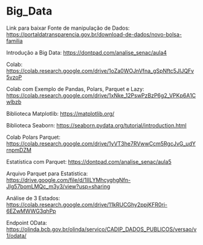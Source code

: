 # Big_Data

Link para baixar Fonte de manipulação de Dados: https://portaldatransparencia.gov.br/download-de-dados/novo-bolsa-familia

Introdução a Big Data: https://dontpad.com/analise_senac/aula4

Colab: https://colab.research.google.com/drive/1oZa0WOJnVfna_gSpNftc5JIJQFv5vzoP

Colab com Exemplo de Pandas, Polars, Parquet e Lazy: https://colab.research.google.com/drive/1xNke_12PswPzBzP6g2_VPKp6A1Cwlbzb

Biblioteca Matplotlib: https://matplotlib.org/

Biblioteca Seaborn: https://seaborn.pydata.org/tutorial/introduction.html

Colab Polars Parquet: https://colab.research.google.com/drive/1yVT3he7RVwwCcm5RgcJvG_udYrnpmDZM

Estatística com Parquet: https://dontpad.com/analise_senac/aula5

Arquivo Parquet para Estatistica: https://drive.google.com/file/d/1IILYMhcyghgNfn-JIg57bomLMQc_m3y3/view?usp=sharing

Análise de 3 Estados: https://colab.research.google.com/drive/11kRUCGhy2ppjKFR0ri-6EZwMWWG3qhPp

Endpoint OData: https://olinda.bcb.gov.br/olinda/servico/CADIP_DADOS_PUBLICOS/versao/v1/odata/
